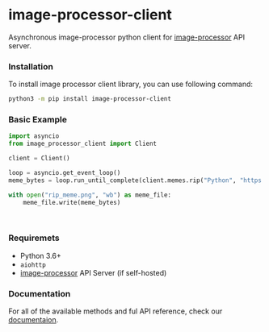 # image-processor-client
Asynchronous image-processor python client for [image-processor] API server.


### Installation
To install image processor client library, you can use following command:
```sh
python3 -m pip install image-processor-client
```

### Basic Example
```python
import asyncio
from image_processor_client import Client

client = Client()

loop = asyncio.get_event_loop()
meme_bytes = loop.run_until_complete(client.memes.rip("Python", "https://i.imgur.com/U5QR5SY.png"))

with open("rip_meme.png", "wb") as meme_file:
    meme_file.write(meme_bytes)
 
 
```


### Requiremets
* Python 3.6+
* `aiohttp`
* [image-processor] API Server (if self-hosted)


### Documentation
For all of the available methods and ful API reference, check our [documentaion]. 

[image-processor]: https://github.com/thec0sm0s/image-processor
[documentaion]: https://image-processor-client.readthedocs.io/en/latest/
